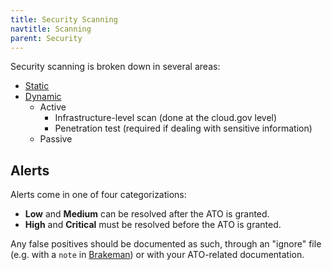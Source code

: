 ```yaml
---
title: Security Scanning
navtitle: Scanning
parent: Security
---
```


Security scanning is broken down in several areas:

* [Static](../static-analysis/)
* [Dynamic](../dynamic-scanning/)
    * Active
        * Infrastructure-level scan (done at the cloud.gov level)
        * Penetration test (required if dealing with sensitive information)
    * Passive

## Alerts

Alerts come in one of four categorizations:

* **Low** and **Medium** can be resolved after the ATO is granted.
* **High** and **Critical** must be resolved before the ATO is granted.

Any false positives should be documented as such, through an "ignore" file (e.g. with a `note` in [Brakeman](http://brakemanscanner.org/docs/ignoring_false_positives/)) or with your ATO-related documentation.
